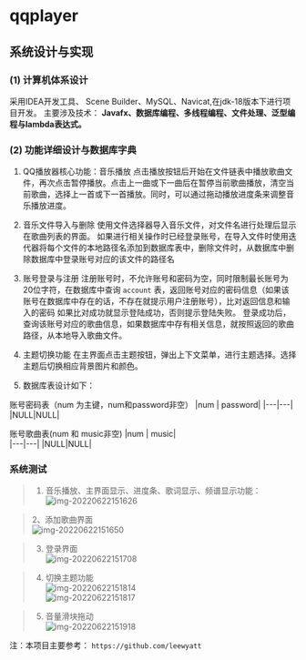 # qqplayer
## 系统设计与实现

### (1) 计算机体系设计
采用IDEA开发工具、 Scene Builder、MySQL、Navicat,在jdk-18版本下进行项目开发。
主要涉及技术：
__Javafx、数据库编程、多线程编程、文件处理、泛型编程与lambda表达式。__

### (2) 功能详细设计与数据库字典

1.	QQ播放器核心功能：音乐播放
点击播放按钮后开始在文件链表中播放歌曲文件，再次点击暂停播放。点击上一曲或下一曲后在暂停当前歌曲播放，清空当前歌曲，选择上一首或下一首播放。同时，可以通过拖动播放进度条来调整音乐播放进度。

2. 音乐文件导入与删除
使用文件选择器导入音乐文件，对文件名进行处理后显示在歌曲列表的界面。
如果进行相关操作时已经登录账号，在导入文件时使用迭代器将每个文件的本地路径名添加到数据库表中，删除文件时，从数据库中删除数据库中登录账号对应的该文件的路径名

3. 账号登录与注册
注册账号时，不允许账号和密码为空，同时限制最长账号为20位字符，在数据库中查询 `account` 表，返回账号对应的密码信息（如果该账号在数据库中存在的话，不存在就提示用户注册账号），比对返回信息和输入的密码
如果比对成功就显示登陆成功，否则提示登陆失败。
登录成功后，查询该账号对应的歌曲信息，如果数据库中存有相关信息，就按照返回的歌曲路径，从本地导入歌曲文件。

4. 主题切换功能
在主界面点击主题按钮，弹出上下文菜单，进行主题选择。选择主题后切换相应背景图片和颜色。


5. 数据库表设计如下：

账号密码表（num 为主键，num和password非空）
|num | password|
|---|---|
|NULL|NULL|

账号歌曲表(num 和 music非空)
|num | music|    
|---|---|
|NULL|NULL|



### 系统测试
> 1. 音乐播放、主界面显示、进度条、歌词显示、频谱显示功能：    
![img-20220622151626](https://user-images.githubusercontent.com/100141391/179643747-76cfc75d-f401-45d2-ac68-6b2517746312.png)


> 2、添加歌曲界面     
![img-20220622151650](https://user-images.githubusercontent.com/100141391/179643795-04252f86-3d09-4aea-9f18-2c0dea5f82a2.png)

> 3. 登录界面    
![img-20220622151708](https://user-images.githubusercontent.com/100141391/179643837-1f68435b-ecce-4ba4-b0b1-c6cb3ace33d0.png)

> 4. 切换主题功能    
![img-20220622151814](https://user-images.githubusercontent.com/100141391/179644080-f1fdc493-6fee-4965-aefd-f0b53c34a934.png)   
![img-20220622151817](https://user-images.githubusercontent.com/100141391/179644100-1158f227-16bd-4326-b516-065cbef323cc.png)



> 5. 音量滑块拖动   
![img-20220622151918](https://user-images.githubusercontent.com/100141391/179643968-c8490ad5-8f08-4596-88e9-a300f099c53e.png)


注：本项目主要参考： `https://github.com/leewyatt`
